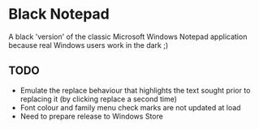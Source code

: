 # Black Notepad

A black 'version' of the classic Microsoft Windows Notepad application because real Windows users work in the dark ;)

## TODO ##

* Emulate the replace behaviour that highlights the text sought prior to replacing it (by clicking replace a second time)
* Font colour and family menu check marks are not updated at load
* Need to prepare release to Windows Store
